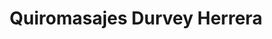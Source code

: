 ---
title: "Quiromasajes Durvey Herrera"
url: /villavicencio/quiromasajes-durvey-herrera/
shop: masaje
---